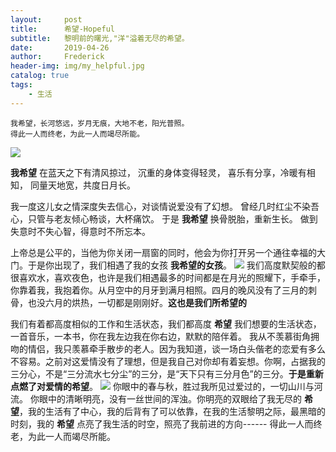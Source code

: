 ```yaml
---
layout:     post
title:      希望-Hopeful
subtitle:   黎明前的曙光,"洋"溢着无尽的希望。
date:       2019-04-26
author:     Frederick
header-img: img/my_helpful.jpg
catalog: true
tags:
    - 生活
---
```


```
我希望，长河悠远，岁月无痕，大地不老，阳光普照。
得此一人而终老，为此一人而竭尽所能。
```
![](https://raw.githubusercontent.com/FrederickHou/FrederickHou.github.io/master/img/hope1.jpg)

**我希望**
在蓝天之下有清风掠过，
沉重的身体变得轻灵，
喜乐有分享，冷暖有相知，
同量天地宽，共度日月长。

我一度这儿女之情深度失去信心，对谈情说爱没有了幻想。
曾经几时红尘不染吾心，只管与老友倾心畅谈，大杯痛饮。
于是 **我希望**
换骨脱胎，重新生长。
做到失意时不失心智，得意时不所忘本。

上帝总是公平的，当他为你关闭一扇窗的同时，他会为你打开另一个通往幸福的大门。于是你出现了，我们相遇了我的女孩 **我希望的女孩**。
![](https://github.com/FrederickHou/FrederickHou.github.io/blob/master/img/hope2.jpg?raw=true)
我们高度默契般的都很喜欢水，喜欢夜色，也许是我们相遇最多的时间都是在月光的照耀下，手牵手，你靠着我，我抱着你。从月空中的月牙到满月相照。四月的晚风没有了三月的刺骨，也没六月的烘热，一切都是刚刚好。**这也是我们所希望的**

我们有着都高度相似的工作和生活状态，我们都高度 **希望** 我们想要的生活状态，一首音乐，一本书，你在我左边我在你右边，默默的陪伴着。
我从不羡慕街角拥吻的情侣，我只羡慕牵手散步的老人。因为我知道，谈一场白头偕老的恋爱有多么不容易。之前对这爱情没有了理想，但是我自己对你却有着妄想。你啊，占据我的三分心，不是“三分流水七分尘”的三分，是“天下只有三分月色”的三分。**于是重新点燃了对爱情的希望**。
![](https://github.com/FrederickHou/FrederickHou.github.io/blob/master/img/hope4.jpg?raw=true)
你眼中的春与秋，胜过我所见过爱过的，一切山川与河流。
你眼中的清晰明亮，没有一丝世间的浑浊。你明亮的双眼给了我无尽的 **希望**，我的生活有了中心，我的后背有了可以依靠，在我的生活黎明之际，最黑暗的时刻，我的 **希望** 点亮了我生活的时空，照亮了我前进的方向------ 得此一人而终老，为此一人而竭尽所能。